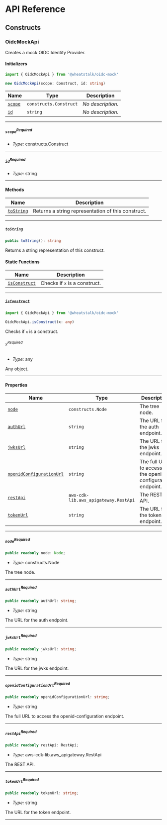 # API Reference <a name="API Reference" id="api-reference"></a>

## Constructs <a name="Constructs" id="Constructs"></a>

### OidcMockApi <a name="OidcMockApi" id="@wheatstalk/oidc-mock.OidcMockApi"></a>

Creates a mock OIDC Identity Provider.

#### Initializers <a name="Initializers" id="@wheatstalk/oidc-mock.OidcMockApi.Initializer"></a>

```typescript
import { OidcMockApi } from '@wheatstalk/oidc-mock'

new OidcMockApi(scope: Construct, id: string)
```

| **Name** | **Type** | **Description** |
| --- | --- | --- |
| <code><a href="#@wheatstalk/oidc-mock.OidcMockApi.Initializer.parameter.scope">scope</a></code> | <code>constructs.Construct</code> | *No description.* |
| <code><a href="#@wheatstalk/oidc-mock.OidcMockApi.Initializer.parameter.id">id</a></code> | <code>string</code> | *No description.* |

---

##### `scope`<sup>Required</sup> <a name="scope" id="@wheatstalk/oidc-mock.OidcMockApi.Initializer.parameter.scope"></a>

- *Type:* constructs.Construct

---

##### `id`<sup>Required</sup> <a name="id" id="@wheatstalk/oidc-mock.OidcMockApi.Initializer.parameter.id"></a>

- *Type:* string

---

#### Methods <a name="Methods" id="Methods"></a>

| **Name** | **Description** |
| --- | --- |
| <code><a href="#@wheatstalk/oidc-mock.OidcMockApi.toString">toString</a></code> | Returns a string representation of this construct. |

---

##### `toString` <a name="toString" id="@wheatstalk/oidc-mock.OidcMockApi.toString"></a>

```typescript
public toString(): string
```

Returns a string representation of this construct.

#### Static Functions <a name="Static Functions" id="Static Functions"></a>

| **Name** | **Description** |
| --- | --- |
| <code><a href="#@wheatstalk/oidc-mock.OidcMockApi.isConstruct">isConstruct</a></code> | Checks if `x` is a construct. |

---

##### ~~`isConstruct`~~ <a name="isConstruct" id="@wheatstalk/oidc-mock.OidcMockApi.isConstruct"></a>

```typescript
import { OidcMockApi } from '@wheatstalk/oidc-mock'

OidcMockApi.isConstruct(x: any)
```

Checks if `x` is a construct.

###### `x`<sup>Required</sup> <a name="x" id="@wheatstalk/oidc-mock.OidcMockApi.isConstruct.parameter.x"></a>

- *Type:* any

Any object.

---

#### Properties <a name="Properties" id="Properties"></a>

| **Name** | **Type** | **Description** |
| --- | --- | --- |
| <code><a href="#@wheatstalk/oidc-mock.OidcMockApi.property.node">node</a></code> | <code>constructs.Node</code> | The tree node. |
| <code><a href="#@wheatstalk/oidc-mock.OidcMockApi.property.authUrl">authUrl</a></code> | <code>string</code> | The URL for the auth endpoint. |
| <code><a href="#@wheatstalk/oidc-mock.OidcMockApi.property.jwksUrl">jwksUrl</a></code> | <code>string</code> | The URL for the jwks endpoint. |
| <code><a href="#@wheatstalk/oidc-mock.OidcMockApi.property.openidConfigurationUrl">openidConfigurationUrl</a></code> | <code>string</code> | The full URL to access the openid-configuration endpoint. |
| <code><a href="#@wheatstalk/oidc-mock.OidcMockApi.property.restApi">restApi</a></code> | <code>aws-cdk-lib.aws_apigateway.RestApi</code> | The REST API. |
| <code><a href="#@wheatstalk/oidc-mock.OidcMockApi.property.tokenUrl">tokenUrl</a></code> | <code>string</code> | The URL for the token endpoint. |

---

##### `node`<sup>Required</sup> <a name="node" id="@wheatstalk/oidc-mock.OidcMockApi.property.node"></a>

```typescript
public readonly node: Node;
```

- *Type:* constructs.Node

The tree node.

---

##### `authUrl`<sup>Required</sup> <a name="authUrl" id="@wheatstalk/oidc-mock.OidcMockApi.property.authUrl"></a>

```typescript
public readonly authUrl: string;
```

- *Type:* string

The URL for the auth endpoint.

---

##### `jwksUrl`<sup>Required</sup> <a name="jwksUrl" id="@wheatstalk/oidc-mock.OidcMockApi.property.jwksUrl"></a>

```typescript
public readonly jwksUrl: string;
```

- *Type:* string

The URL for the jwks endpoint.

---

##### `openidConfigurationUrl`<sup>Required</sup> <a name="openidConfigurationUrl" id="@wheatstalk/oidc-mock.OidcMockApi.property.openidConfigurationUrl"></a>

```typescript
public readonly openidConfigurationUrl: string;
```

- *Type:* string

The full URL to access the openid-configuration endpoint.

---

##### `restApi`<sup>Required</sup> <a name="restApi" id="@wheatstalk/oidc-mock.OidcMockApi.property.restApi"></a>

```typescript
public readonly restApi: RestApi;
```

- *Type:* aws-cdk-lib.aws_apigateway.RestApi

The REST API.

---

##### `tokenUrl`<sup>Required</sup> <a name="tokenUrl" id="@wheatstalk/oidc-mock.OidcMockApi.property.tokenUrl"></a>

```typescript
public readonly tokenUrl: string;
```

- *Type:* string

The URL for the token endpoint.

---





